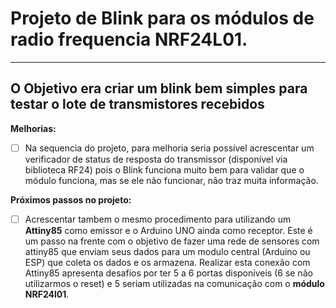 # Projeto de Blink para os módulos de radio frequencia NRF24L01. 
---
## O Objetivo era criar um blink bem simples para testar o lote de transmistores recebidos 

**Melhorias:** 
- [ ] Na sequencia do projeto, para melhoria seria possível acrescentar um verificador de status de resposta do transmissor (disponível via biblioteca RF24) pois o Blink funciona muito bem para validar que o módulo funciona, mas se ele não funcionar, não traz muita informação.

**Próximos passos no projeto:**
- [ ] Acrescentar tambem o mesmo procedimento para utilizando um **Attiny85** como emissor e o Arduino UNO ainda como receptor. Este é um passo na frente com o objetivo de fazer uma rede de sensores com attiny85 que enviam seus dados para um modulo central (Arduino ou ESP) que coleta os dados e os armazena. Realizar esta conexão com Attiny85 apresenta desafios por ter 5 a 6 portas disponíveis (6 se não utilizarmos o reset) e 5 seriam utilizadas na comunicação com o **módulo NRF24l01**.

